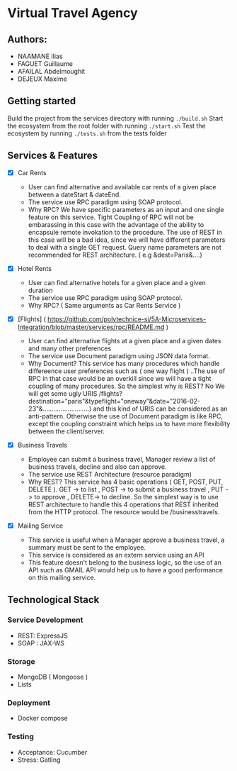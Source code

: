 # Virtual Travel Agency

## Authors: 
* NAAMANE Ilias
* FAGUET Guillaume
* AFAILAL Abdelmoughit
* DEJEUX Maxime

## Getting started
  Build the project from the services directory with running `./build.sh`
  Start the ecosystem from the root folder with running `./start.sh`
  Test the ecosystem by running `./tests.sh` from the tests folder
  
## Services & Features
* [x] Car Rents
  *  User can find alternative and available car rents of a given place between a dateStart & dateEnd.
  * The service use RPC paradigm using SOAP protocol.
  * Why RPC? We have specific parameters as an input and one single feature on this service. Tight Coupling of RPC will not be  embarassing in this case with the advantage of the ability to encapsule remote invokation to the procedure.
  The use of REST in this case will be a bad idea, since we will have different parameters to deal with  a single GET request. Query name parameters are not recommended for REST architecture. ( e.g &dest=Paris&....)
 

* [x] Hotel Rents
  * User can find alternative hotels for a given place and a given duration
  * The service use RPC paradigm using SOAP protocol.
  * Why RPC? ( Same arguments as Car Rents Service )


* [x] [Flights] (  https://github.com/polytechnice-si/5A-Microservices-Integration/blob/master/services/rpc/README.md   )                   
  * User can find alternative flights at a given place and a given dates and many other preferences
  * The service use Document paradigm using JSON data format.
  * Why Document? This service has many procedures which handle differeence user preferences such as ( one way flight ) ..The use of RPC in that case would be an overkill since we will have a tight coupling of many procedures. So the simplest why is REST? No We will get some ugly URIS /flights?destination="paris"&typeflight="oneway"&date="2016-02-23"&..........................) and this kind of URIS can be considered as an anti-pattern. Otherwise the use of Document paradigm is like RPC, except the coupling constraint which helps us to have more flexibility between the client/server.

  

* [x] Business Travels
  * Employee can submit a business travel, Manager review a list of business travels, decline and also can approve.
  * The service use REST Architecture (resource paradigm)
  * Why REST? This service has 4 basic operations ( GET, POST, PUT, DELETE ). 
  GET -> to list , POST -> to submit a business travel , PUT -> to approve , DELETE-> to decline. So the simplest way is to use REST architecture to handle this 4 operations that REST inherited from the HTTP protocol. The resource would be /businesstravels.

* [x] Mailing Service
  * This service is useful when a Manager approve a business travel, a summary must be sent to the employee.
  * This service is considered as an extern service using an API
  * This feature doesn't belong to the business logic, so the use of an API such as GMAIL API would help us to have a good performance on this mailing service.
  
    
## Technological Stack
### Service Development
* REST: ExpressJS
* SOAP : JAX-WS
### Storage
* MongoDB ( Mongoose )
* Lists

### Deployment
* Docker compose

### Testing
* Acceptance: Cucumber
* Stress: Gatling


  
  
  




      
